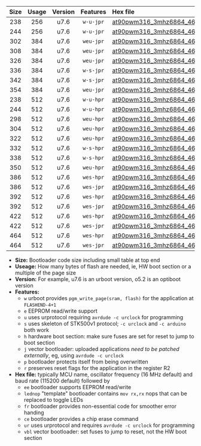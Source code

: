 |Size|Usage|Version|Features|Hex file|
|:-:|:-:|:-:|:-:|:--|
|238|256|u7.6|`w-u-jpr`|[at90pwm316_3mhz6864_460800bps_ur_vbl.hex](https://raw.githubusercontent.com/stefanrueger/urboot/main/at90pwm316_3mhz6864_460800bps_ur_vbl.hex)|
|244|256|u7.6|`w-u-jpr`|[at90pwm316_3mhz6864_460800bps_lednop_ur_vbl.hex](https://raw.githubusercontent.com/stefanrueger/urboot/main/at90pwm316_3mhz6864_460800bps_lednop_ur_vbl.hex)|
|302|384|u7.6|`weu-jpr`|[at90pwm316_3mhz6864_460800bps_ee_ur_vbl.hex](https://raw.githubusercontent.com/stefanrueger/urboot/main/at90pwm316_3mhz6864_460800bps_ee_ur_vbl.hex)|
|308|384|u7.6|`weu-jpr`|[at90pwm316_3mhz6864_460800bps_ee_lednop_ur_vbl.hex](https://raw.githubusercontent.com/stefanrueger/urboot/main/at90pwm316_3mhz6864_460800bps_ee_lednop_ur_vbl.hex)|
|326|384|u7.6|`weu-jpr`|[at90pwm316_3mhz6864_460800bps_ee_lednop_fr_ur_vbl.hex](https://raw.githubusercontent.com/stefanrueger/urboot/main/at90pwm316_3mhz6864_460800bps_ee_lednop_fr_ur_vbl.hex)|
|336|384|u7.6|`w-s-jpr`|[at90pwm316_3mhz6864_460800bps_vbl.hex](https://raw.githubusercontent.com/stefanrueger/urboot/main/at90pwm316_3mhz6864_460800bps_vbl.hex)|
|342|384|u7.6|`w-s-jpr`|[at90pwm316_3mhz6864_460800bps_lednop_vbl.hex](https://raw.githubusercontent.com/stefanrueger/urboot/main/at90pwm316_3mhz6864_460800bps_lednop_vbl.hex)|
|354|384|u7.6|`weu-jpr`|[at90pwm316_3mhz6864_460800bps_ee_lednop_fr_ce_ur_vbl.hex](https://raw.githubusercontent.com/stefanrueger/urboot/main/at90pwm316_3mhz6864_460800bps_ee_lednop_fr_ce_ur_vbl.hex)|
|238|512|u7.6|`w-u-hpr`|[at90pwm316_3mhz6864_460800bps_ur.hex](https://raw.githubusercontent.com/stefanrueger/urboot/main/at90pwm316_3mhz6864_460800bps_ur.hex)|
|244|512|u7.6|`w-u-hpr`|[at90pwm316_3mhz6864_460800bps_lednop_ur.hex](https://raw.githubusercontent.com/stefanrueger/urboot/main/at90pwm316_3mhz6864_460800bps_lednop_ur.hex)|
|298|512|u7.6|`weu-hpr`|[at90pwm316_3mhz6864_460800bps_ee_ur.hex](https://raw.githubusercontent.com/stefanrueger/urboot/main/at90pwm316_3mhz6864_460800bps_ee_ur.hex)|
|304|512|u7.6|`weu-hpr`|[at90pwm316_3mhz6864_460800bps_ee_lednop_ur.hex](https://raw.githubusercontent.com/stefanrueger/urboot/main/at90pwm316_3mhz6864_460800bps_ee_lednop_ur.hex)|
|322|512|u7.6|`weu-hpr`|[at90pwm316_3mhz6864_460800bps_ee_lednop_fr_ur.hex](https://raw.githubusercontent.com/stefanrueger/urboot/main/at90pwm316_3mhz6864_460800bps_ee_lednop_fr_ur.hex)|
|332|512|u7.6|`w-s-hpr`|[at90pwm316_3mhz6864_460800bps.hex](https://raw.githubusercontent.com/stefanrueger/urboot/main/at90pwm316_3mhz6864_460800bps.hex)|
|338|512|u7.6|`w-s-hpr`|[at90pwm316_3mhz6864_460800bps_lednop.hex](https://raw.githubusercontent.com/stefanrueger/urboot/main/at90pwm316_3mhz6864_460800bps_lednop.hex)|
|350|512|u7.6|`weu-hpr`|[at90pwm316_3mhz6864_460800bps_ee_lednop_fr_ce_ur.hex](https://raw.githubusercontent.com/stefanrueger/urboot/main/at90pwm316_3mhz6864_460800bps_ee_lednop_fr_ce_ur.hex)|
|386|512|u7.6|`wes-hpr`|[at90pwm316_3mhz6864_460800bps_ee.hex](https://raw.githubusercontent.com/stefanrueger/urboot/main/at90pwm316_3mhz6864_460800bps_ee.hex)|
|386|512|u7.6|`wes-jpr`|[at90pwm316_3mhz6864_460800bps_ee_vbl.hex](https://raw.githubusercontent.com/stefanrueger/urboot/main/at90pwm316_3mhz6864_460800bps_ee_vbl.hex)|
|392|512|u7.6|`wes-hpr`|[at90pwm316_3mhz6864_460800bps_ee_lednop.hex](https://raw.githubusercontent.com/stefanrueger/urboot/main/at90pwm316_3mhz6864_460800bps_ee_lednop.hex)|
|392|512|u7.6|`wes-jpr`|[at90pwm316_3mhz6864_460800bps_ee_lednop_vbl.hex](https://raw.githubusercontent.com/stefanrueger/urboot/main/at90pwm316_3mhz6864_460800bps_ee_lednop_vbl.hex)|
|422|512|u7.6|`wes-hpr`|[at90pwm316_3mhz6864_460800bps_ee_lednop_fr.hex](https://raw.githubusercontent.com/stefanrueger/urboot/main/at90pwm316_3mhz6864_460800bps_ee_lednop_fr.hex)|
|422|512|u7.6|`wes-jpr`|[at90pwm316_3mhz6864_460800bps_ee_lednop_fr_vbl.hex](https://raw.githubusercontent.com/stefanrueger/urboot/main/at90pwm316_3mhz6864_460800bps_ee_lednop_fr_vbl.hex)|
|464|512|u7.6|`wes-hpr`|[at90pwm316_3mhz6864_460800bps_ee_lednop_fr_ce.hex](https://raw.githubusercontent.com/stefanrueger/urboot/main/at90pwm316_3mhz6864_460800bps_ee_lednop_fr_ce.hex)|
|464|512|u7.6|`wes-jpr`|[at90pwm316_3mhz6864_460800bps_ee_lednop_fr_ce_vbl.hex](https://raw.githubusercontent.com/stefanrueger/urboot/main/at90pwm316_3mhz6864_460800bps_ee_lednop_fr_ce_vbl.hex)|

- **Size:** Bootloader code size including small table at top end
- **Useage:** How many bytes of flash are needed, ie, HW boot section or a multiple of the page size
- **Version:** For example, u7.6 is an urboot version, o5.2 is an optiboot version
- **Features:**
  + `w` urboot provides `pgm_write_page(sram, flash)` for the application at `FLASHEND-4+1`
  + `e` EEPROM read/write support
  + `u` uses urprotocol requiring `avrdude -c urclock` for programming
  + `s` uses skeleton of STK500v1 protocol; `-c urclock` and `-c arduino` both work
  + `h` hardware boot section: make sure fuses are set for reset to jump to boot section
  + `j` vector bootloader: uploaded applications *need to be patched externally*, eg, using `avrdude -c urclock`
  + `p` bootloader protects itself from being overwritten
  + `r` preserves reset flags for the application in the register R2
- **Hex file:** typically MCU name, oscillator frequency (16 MHz default) and baud rate (115200 default) followed by
  + `ee` bootloader supports EEPROM read/write
  + `lednop` "template" bootloader contains `mov rx,rx` nops that can be replaced to toggle LEDs
  + `fr` bootloader provides non-essential code for smoother error handing
  + `ce` bootloader provides a chip erase command
  + `ur` uses urprotocol and requires `avrdude -c urclock` for programming
  + `vbl` vector bootloader: set fuses to jump to reset, not the HW boot section
